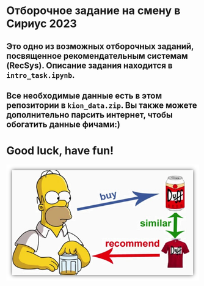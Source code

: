 # Отборочное задание на смену в Сириус 2023 

## Это одно из возможных отборочных заданий, посвященное рекомендательным системам (RecSys). Описание задания находится в `intro_task.ipynb`. 
## Все необходимые данные есть в этом репозитории в `kion_data.zip`. Вы также можете дополнительно парсить интернет, чтобы обогатить данные фичами:)


# Good luck, have fun!

![Alt text](./images/meme.png)
